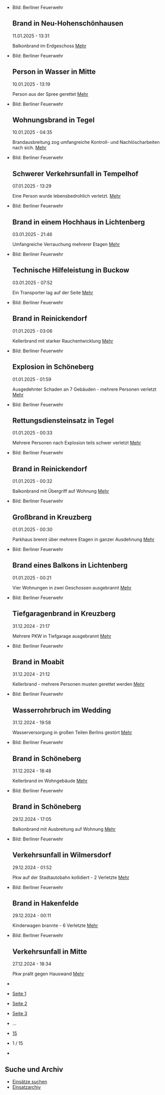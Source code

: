 * Bild: Berliner Feuerwehr

  Brand in Neu-Hohenschönhausen
  ----------

   11.01.2025 - 13:31

   Balkonbrand im Erdgeschoss
  [Mehr](https://www.berliner-feuerwehr.de/aktuelles/einsaetze/brand-in-neu-hohenschoenhausen-10-4767/)

* Bild: Berliner Feuerwehr

  Person in Wasser in Mitte
  ----------

   10.01.2025 - 13:19

   Person aus der Spree gerettet
  [Mehr](https://www.berliner-feuerwehr.de/aktuelles/einsaetze/person-in-wasser-in-mitte-4766/)

* Bild: Berliner Feuerwehr

  Wohnungsbrand in Tegel
  ----------

   10.01.2025 - 04:35

   Brandausbreitung zog umfangreiche Kontroll- und Nachlöscharbeiten nach sich.
  [Mehr](https://www.berliner-feuerwehr.de/aktuelles/einsaetze/wohnungsbrand-in-tegel-4765/)

* Bild: Berliner Feuerwehr

  Schwerer Verkehrsunfall in Tempelhof
  ----------

   07.01.2025 - 13:29

   Eine Person wurde lebensbedrohlich verletzt.
  [Mehr](https://www.berliner-feuerwehr.de/aktuelles/einsaetze/schwerer-verkehrsunfall-in-tempelhof-4764/)

* Bild: Berliner Feuerwehr

  Brand in einem Hochhaus in Lichtenberg
  ----------

   03.01.2025 - 21:46

   Umfangreiche Verrauchung mehrerer Etagen
  [Mehr](https://www.berliner-feuerwehr.de/aktuelles/einsaetze/brand-in-hoehenschoenhausen-4761/)

* Bild: Berliner Feuerwehr

  Technische Hilfeleistung in Buckow
  ----------

   03.01.2025 - 07:52

   Ein Transporter lag auf der Seite
  [Mehr](https://www.berliner-feuerwehr.de/aktuelles/einsaetze/technische-hilfeleistung-in-buckow-4760/)

* Bild: Berliner Feuerwehr

  Brand in Reinickendorf
  ----------

   01.01.2025 - 03:06

   Kellerbrand mit starker Rauchentwicklung
  [Mehr](https://www.berliner-feuerwehr.de/aktuelles/einsaetze/brand-in-reinickendorf-12-4754/)

* Bild: Berliner Feuerwehr

  Explosion in Schöneberg
  ----------

   01.01.2025 - 01:59

   Ausgedehnter Schaden an 7 Gebäuden - mehrere Personen verletzt
  [Mehr](https://www.berliner-feuerwehr.de/aktuelles/einsaetze/explosion-in-schoeneberg-4758/)

* Bild: Berliner Feuerwehr

  Rettungsdiensteinsatz in Tegel
  ----------

   01.01.2025 - 00:33

   Mehrere Personen nach Explosion teils schwer verletzt
  [Mehr](https://www.berliner-feuerwehr.de/aktuelles/einsaetze/rettungsdiensteinsatz-in-tegel-4756/)

* Bild: Berliner Feuerwehr

  Brand in Reinickendorf
  ----------

   01.01.2025 - 00:32

   Balkonbrand mit Übergriff auf Wohnung
  [Mehr](https://www.berliner-feuerwehr.de/aktuelles/einsaetze/brand-in-reinickendorf-13-4755/)

* Bild: Berliner Feuerwehr

  Großbrand in Kreuzberg
  ----------

   01.01.2025 - 00:30

   Parkhaus brennt über mehrere Etagen in ganzer Ausdehnung
  [Mehr](https://www.berliner-feuerwehr.de/aktuelles/einsaetze/grossbrand-in-kreuzberg-1-4751/)

* Bild: Berliner Feuerwehr

  Brand eines Balkons in Lichtenberg
  ----------

   01.01.2025 - 00:21

   Vier Wohnungen in zwei Geschossen ausgebrannt
  [Mehr](https://www.berliner-feuerwehr.de/aktuelles/einsaetze/brand-eines-balkons-in-lichtenberg-4750/)

* Bild: Berliner Feuerwehr

  Tiefgaragenbrand in Kreuzberg
  ----------

   31.12.2024 - 21:17

   Mehrere PKW in Tiefgarage ausgebrannt
  [Mehr](https://www.berliner-feuerwehr.de/aktuelles/einsaetze/tiefgaragenbrand-in-kreuzberg-4749/)

* Bild: Berliner Feuerwehr

  Brand in Moabit
  ----------

   31.12.2024 - 21:12

   Kellerbrand - mehrere Personen musten gerettet werden
  [Mehr](https://www.berliner-feuerwehr.de/aktuelles/einsaetze/brand-in-moabit-9-4757/)

* Bild: Berliner Feuerwehr

  Wasserrohrbruch im Wedding
  ----------

   31.12.2024 - 19:58

   Wasserversorgung in großen Teilen Berlins gestört
  [Mehr](https://www.berliner-feuerwehr.de/aktuelles/einsaetze/wasserrohrbruch-in-gesundbrunnen-4748/)

* Bild: Berliner Feuerwehr

  Brand in Schöneberg
  ----------

   31.12.2024 - 18:48

   Kellerbrand im Wohngebäude
  [Mehr](https://www.berliner-feuerwehr.de/aktuelles/einsaetze/brand-in-schoeneberg-10-4752/)

* Bild: Berliner Feuerwehr

  Brand in Schöneberg
  ----------

   29.12.2024 - 17:05

   Balkonbrand mit Ausbreitung auf Wohnung
  [Mehr](https://www.berliner-feuerwehr.de/aktuelles/einsaetze/brand-in-schoeneberg-9-4746/)

* Bild: Berliner Feuerwehr

  Verkehrsunfall in Wilmersdorf
  ----------

   29.12.2024 - 01:52

   Pkw auf der Stadtautobahn kollidiert -
  2 Verletzte
  [Mehr](https://www.berliner-feuerwehr.de/aktuelles/einsaetze/verkehrsunfall-in-wilmersdorf-1-4745/)

* Bild: Berliner Feuerwehr

  Brand in Hakenfelde
  ----------

   29.12.2024 - 00:11

   Kinderwagen brannte - 6 Verletzte
  [Mehr](https://www.berliner-feuerwehr.de/aktuelles/einsaetze/band-in-hakenfelde-4744/)

* Bild: Berliner Feuerwehr

  Verkehrsunfall in Mitte
  ----------

   27.12.2024 - 18:34

   Pkw prallt gegen Hauswand
  [Mehr](https://www.berliner-feuerwehr.de/aktuelles/einsaetze/verkehrsunfall-in-mitte-2-4743/)

* []()
* [Seite 1](https://www.berliner-feuerwehr.de/aktuelles/einsaetze/1/)
* [Seite 2](https://www.berliner-feuerwehr.de/aktuelles/einsaetze/2/)
* [Seite 3](https://www.berliner-feuerwehr.de/aktuelles/einsaetze/3/)
* …
* [15](https://www.berliner-feuerwehr.de/aktuelles/einsaetze/15/)
* 1 / 15
* [](https://www.berliner-feuerwehr.de/aktuelles/einsaetze/2/)

Suche und Archiv
----------

* [Einsätze suchen](https://www.berliner-feuerwehr.de/aktuelles/einsaetze/einsatzsuche/)
* [Einsatzarchiv](https://www.berliner-feuerwehr.de/aktuelles/einsaetze/einsatzarchiv/)
